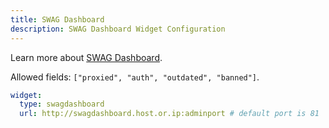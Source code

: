 ```yaml
---
title: SWAG Dashboard
description: SWAG Dashboard Widget Configuration
---
```


Learn more about [SWAG Dashboard](https://github.com/linuxserver/docker-mods/tree/swag-dashboard).

Allowed fields: `["proxied", "auth", "outdated", "banned"]`.

```yaml
widget:
  type: swagdashboard
  url: http://swagdashboard.host.or.ip:adminport # default port is 81
```
